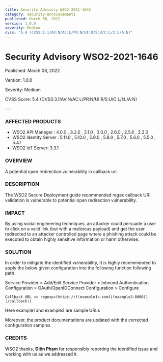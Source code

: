 ```yaml
---
title: Security Advisory WSO2-2021-1646
category: security-announcements
published: March 08, 2022
version: 1.0.0
severity: Medium
cvss: "5.4 (CVSS:3.1/AV:N/AC:L/PR:N/UI:R/S:U/C:L/I:L/A:N)"
---
```


# Security Advisory WSO2-2021-1646

<p class="doc-info">Published: March 08, 2022</p>
<p class="doc-info">Version: 1.0.0</p>
<p class="doc-info">Severity: Medium</p>
<p class="doc-info">CVSS Score: 5.4 (CVSS:3.1/AV:N/AC:L/PR:N/UI:R/S:U/C:L/I:L/A:N)</p>
---

### AFFECTED PRODUCTS
* WSO2 API Manager : 4.0.0 , 3.2.0 , 3.1.0 , 3.0.0 , 2.6.0 , 2.5.0 , 2.2.0
* WSO2 Identity Server : 5.11.0 , 5.10.0 , 5.9.0 , 5.8.0 , 5.7.0 , 5.6.0 , 5.5.0 , 5.4.1
* WSO2 IoT Server: 3.3.1


### OVERVIEW
A potential open redirection vulnerability in callback url.


### DESCRIPTION
The WSO2 Secure Deployment guide recommended regex callback URI validation is vulnerable to potential open redirection vulnerability.


### IMPACT
By using social engineering techniques, an attacker could persuade a user to click on a valid link (but with a malicious payload) and get the user redirected to an attacker controlled page where a phishing attack could be executed to obtain highly sensitive information or harm otherwise.


### SOLUTION
In order to mitigate the identified vulnerability, It is highly recommended to apply the below given configuration into the following function following path.

Service Provider > Add/Edit Service Provider > Inbound Authentication Configuration > OAuth/OpenIDConnect Configuration > Configure

  `Callback URL => regexp=(https://((example1\.com)|(example2:8000))(/callback))`

Here example1 and example2 are sample URLs

Moreover, the product documentations are updated with the corrected configuration samples.


### CREDITS
WSO2 thanks, **Điện Phạm** for responsibly reporting the identified issue and working with us as we addressed it.
